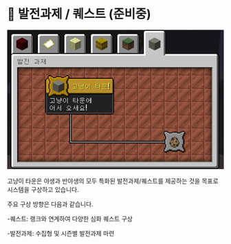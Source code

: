 # 🐹 발전과제 / 퀘스트 (준비중)



![커스텀 발전과제 ](<../../.gitbook/assets/image (1) (1) (1) (1).png>)

고냥이 타운은 야생과 반야생의 모두 특화된 발전과제/퀘스트를 제공하는 것을 목표로 시스템을 구상하고 있습니다.&#x20;

주요 구상 방향은 다음과 같습니다.

\-퀘스트: 랭크와 연계하여 다양한 심화 퀘스트 구상

\-발전과제: 수집형 및 시즌별 발전과제 마련
